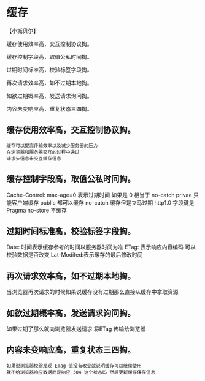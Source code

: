 # 缓存

【小城贝尔】

缓存使用效率高，交互控制协议掏。

缓存控制字段高，取值公私时间掏。

过期时间标准高，校验标签字段掏。

再次请求效率高，如不过期本地掏。

如欲过期概率高，发送请求询问掏。

内容未变响应高，重复状态三四掏。

## 缓存使用效率高，交互控制协议掏。
    缓存可以提高传输效率以及减少服务器的压力
    在浏览器和服务器交互的过程中通过
    请求头信息来交互缓存信息
## 缓存控制字段高，取值公私时间掏。
   Cache-Control:
                 max-age=0 表示过期时间 如果是 0 相当于 no-catch
                 privae 只能客户端缓存
                 public 都可以缓存
                 no-catch 缓存但是立马过期 http1.0 字段键是 Pragma
                 no-store 不缓存
## 过期时间标准高，校验标签字段掏。
   Date: 时间表示缓存参考的时间以服务器时间为准
   ETag: 表示响应内容编码 可以校验数据是否改变
   Lat-Modifed:表示缓存的最后修改时间
## 再次请求效率高，如不过期本地掏。
   当浏览器再次请求的时候如果说缓存没有过期那么直接从缓存中拿取资源
## 如欲过期概率高，发送请求询问掏。  
   如果过期了那么就向浏览器发送请求 
   将ETag 传输给浏览器 
## 内容未变响应高，重复状态三四掏。
    如果说浏览器校验发现 ETag 值没有改变就说明缓存可以继续使用
    就不给浏览器响应数据而是响应 304 这个状态码 然后更新缓存保存信息